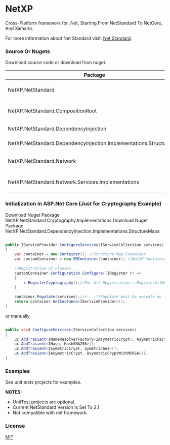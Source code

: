 # NetXP
Cross-Platform framework for .Net, Starting From NetStandard To NetCore, And Xamarin.

For more information about Net Standard visit: [Net Standard](https://docs.microsoft.com/en-us/dotnet/articles/standard/library).

### Source Or Nugets
Download source code or download from nuget.

| Package          | Comment
|------------------|----------------------------------------------------------------------------------------|
|NetXP.NetStandard | Main Reference (Contains all interfaces and some implementations)
|NetXP.NetStandard.CompositionRoot | Initialize implementations of Auditory, Cryptogrqaphy, Network.Services, Serialization).
|NetXP.NetStandard.DependencyInjection				|					Interface to work with dependency injection.
|NetXP.NetStandard.DependencyInjection.Implementations.StructureMap	| Implement depency injection interface to work with StructureMap. 
|NetXP.NetStandard.Network							|					Network utils (Email, LJP Protocol, SLP Protocol, TCP, SOAP [Services Client]
|NetXP.NetStandard.Network.Services.Implementations|					Implementations of NetXP.NetStandard.Network.Services [SOAP].


### Initialization in ASP.Net Core (Just for Cryptography Example) 
Download Nuget Package NetXP.NetStandard.Cryptography.Implementations
Download Nuget Package NetXP.NetStandard.DependencyInjection.Implementations.StructureMaps

```csharp

public IServiceProvider ConfigureServices(IServiceCollection services)
{
	var container = new Container(); //Structure Map Container
	var customContainer = new SMContainer(container); //NetXP Container
	
	//Registration of classes
	customContainer.Configuration.Configure((IRegister r) =>
	{
		r.RegisterCryptography();//For All Registration r.RegisterAllNetXP(customContainer); //Nuget NetXP.NetStandarad.CompositionRoot
	}
	
	container.Populate(services);//<-- !!!Populate must be execute on the final of this block
	return container.GetInstance<IServiceProvider>();
}

```

or manually

```csharp

public void ConfigureServices(IServiceCollection services)
{
	uc.AddTrasient<INameResolverFactory<IAsymetricCrypt>, AsymetricFactory>();
    uc.AddTrasient<IHash, HashSHA256>();
	uc.AddTrasient<ISymetricCrypt, SymetricAes>();
    uc.AddTrasient<IAsymetricCrypt, AsymetricCryptWithMSRSA>();
}

```

### Examples
See unit tests projects for examples.

**NOTES:** 
- UnitTest projects are optional.
- Current NetStandard Version Is Set To 2.1
- Not compatible with net framework.

### License
[MIT](https://choosealicense.com/licenses/mit/)
